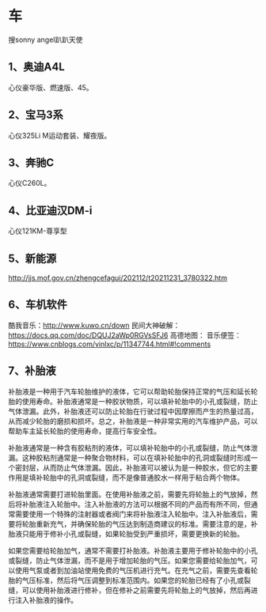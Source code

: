 # 车
搜sonny angel趴趴天使

## 1、奥迪A4L
心仪豪华版、燃速版、45。

## 2、宝马3系
心仪325Li M运动套装、耀夜版。

## 3、奔驰C
心仪C260L。

## 4、比亚迪汉DM-i
心仪121KM-尊享型

## 5、新能源
http://jjs.mof.gov.cn/zhengcefagui/202112/t20211231_3780322.htm

## 6、车机软件
酷我音乐：http://www.kuwo.cn/down
民间大神破解：https://docs.qq.com/doc/DQUJ2aWp0RGVsSFJ6
高德地图：
音乐便签：https://www.cnblogs.com/vinlxc/p/11347744.html#!comments

## 7、补胎液
补胎液是一种用于汽车轮胎维护的液体，它可以帮助轮胎保持正常的气压和延长轮胎的使用寿命。补胎液通常是一种胶状物质，可以填补轮胎中的小孔或裂缝，防止气体泄漏。此外，补胎液还可以防止轮胎在行驶过程中因摩擦而产生的热量过高，从而减少轮胎的磨损和损坏。总之，补胎液是一种非常实用的汽车维护产品，可以帮助车主延长轮胎的使用寿命，提高行车安全性。

补胎液通常是一种含有胶粘剂的液体，可以填补轮胎中的小孔或裂缝，防止气体泄漏。这种胶粘剂通常是一种聚合物材料，可以在填补轮胎中的孔洞或裂缝时形成一个密封层，从而防止气体泄漏。因此，补胎液可以被认为是一种胶水，但它的主要作用是填补轮胎中的孔洞或裂缝，而不是像普通胶水一样用于粘合两个物体。

补胎液通常需要打进轮胎里面。在使用补胎液之前，需要先将轮胎上的气放掉，然后将补胎液注入轮胎中。注入补胎液的方法可以根据不同的产品而有所不同，但通常需要使用一个特殊的注射器或者阀门来将补胎液注入轮胎中。注入补胎液后，需要将轮胎重新充气，并确保轮胎的气压达到制造商建议的标准。需要注意的是，补胎液只能用于修补小孔或裂缝，如果轮胎受到严重损坏，需要更换新的轮胎。

如果您需要给轮胎加气，通常不需要打补胎液。补胎液主要用于修补轮胎中的小孔或裂缝，防止气体泄漏，而不是用于增加轮胎的气压。如果您需要给轮胎加气，可以使用气泵或者到加油站使用免费的气压机进行充气。在充气之前，需要先查看轮胎的气压标准，然后将气压调整到标准范围内。如果您的轮胎已经有了小孔或裂缝，可以使用补胎液进行修补，但在修补之前需要先将轮胎上的气放掉，然后再进行注入补胎液的操作。




